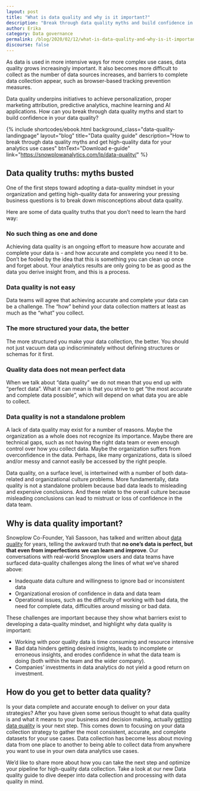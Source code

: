 ```yaml
---
layout: post
title: "What is data quality and why is it important?"
description: "Break through data quality myths and build confidence in your data quality."
author: Erika
category: Data governance
permalink: /blog/2020/02/12/what-is-data-quality-and-why-is-it-important/
discourse: false
---
```



As data is used in more intensive ways for more complex use cases, data quality grows increasingly important. It also becomes more difficult to collect as the number of data sources increases, and barriers to complete data collection appear, such as browser-based tracking prevention measures. 

Data quality underpins initiatives to achieve personalization, proper marketing attribution, predictive analytics, machine learning and AI applications. How can you break through data quality myths and start to build confidence in your data quality?


 {% include shortcodes/ebook.html background_class="data-quality-landingpage" layout="blog" title="Data quality guide" description="How to break through data quality myths and get high-quality data for your analytics use cases" btnText="Download e-guide" link="https://snowplowanalytics.com/lp/data-quality/" %}




## Data quality truths: myths busted 

One of the first steps toward adopting a data-quality mindset in your organization and getting high-quality data for answering your pressing business questions is to break down misconceptions about data quality.

Here are some of data quality truths that you don’t need to learn the hard way:


### No such thing as one and done

Achieving data quality is an ongoing effort to measure how accurate and complete your data is - and how accurate and complete you need it to be. Don’t be fooled by the idea that this is something you can clean up once and forget about. Your analytics results are only going to be as good as the data you derive insight from, and this is a process.


### Data quality is not easy

Data teams will agree that achieving accurate and complete your data can be a challenge. The “how” behind your data collection matters at least as much as the “what” you collect. 


### The more structured your data, the better

The more structured you make your data collection, the better. You should not just vacuum data up indiscriminately without defining structures or schemas for it first. 


### Quality data does not mean perfect data

When we talk about “data quality” we do not mean that you end up with “perfect data”. What it can mean is that you strive to get “the most accurate and complete data possible”, which will depend on what data you are able to collect.


### Data quality is not a standalone problem

A lack of data quality may exist for a number of reasons. Maybe the organization as a whole does not recognize its importance. Maybe there are technical gaps, such as not having the right data team or even enough control over how you collect data. Maybe the organization suffers from overconfidence in the data. Perhaps, like many organizations, data is siloed and/or messy and cannot easily be accessed by the right people.

Data quality, on a surface level, is intertwined with a number of both data-related and organizational culture problems. More fundamentally, data quality is not a standalone problem because bad data leads to misleading and expensive conclusions. And these relate to the overall culture because misleading conclusions can lead to mistrust or loss of confidence in the data team.


## Why is data quality important?

Snowplow Co-Founder, Yali Sassoon, has talked and written about [data quality](https://snowplowanalytics.com/blog/2016/01/07/we-need-to-talk-about-bad-data-architecting-data-pipelines-for-data-quality/) for years, telling the awkward truth that **no one’s data is perfect, but that even from imperfections we can learn and improve**. Our conversations with real-world Snowplow users and data teams have surfaced data-quality challenges along the lines of what we’ve shared above: 



*   Inadequate data culture and willingness to ignore bad or inconsistent data
*   Organizational erosion of confidence in data and data team
*   Operational issues, such as the difficulty of working with bad data, the need for complete data, difficulties around missing or bad data. 

These challenges are important because they show what barriers exist to developing a data-quality mindset, and highlight why data quality is important:



*   Working with poor quality data is time consuming and resource intensive 
*   Bad data hinders getting desired insights, leads to incomplete or erroneous insights, and erodes confidence in what the data team is doing (both within the team and the wider company). 
*   Companies’ investments in data analytics do not yield a good return on investment.


## How do you get to better data quality?

Is your data complete and accurate enough to deliver on your data strategies? After you have given some serious thought to what data quality is and what it means to your business and decision making, actually [getting data quality](https://snowplowanalytics.com/blog/2019/09/09/how-to-optimize-your-pipeline-for-data-quality/) is your next step. This comes down to focusing on your data collection strategy to gather the most consistent, accurate, and complete datasets for your use cases. Data collection has become less about moving data from one place to another to being able to collect data from anywhere you want to use in your own data analytics use cases.

We’d like to share more about how you can take the next step and optimize your pipeline for high-quality data collection. Take a look at our new Data quality guide to dive deeper into data collection and processing with data quality in mind.